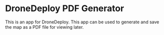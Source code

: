 # DroneDeploy PDF Generator
This is an app for DroneDeploy. This app can be used to generate and save the map as a PDF file for viewing later.
